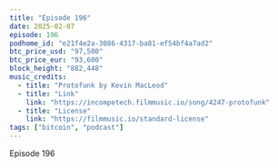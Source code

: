 ```yaml
---
title: "Episode 196"
date: 2025-02-07
episode: 196
podhome_id: "e21f4e2a-3086-4317-ba81-ef54bf4a7ad2"
btc_price_usd: "97,500"
btc_price_eur: "93,600"
block_height: "882,448"
music_credits:
  - title: "Protofunk by Kevin MacLeod"
  - title: "Link"
    link: "https://incompetech.filmmusic.io/song/4247-protofunk"
  - title: "License"
    link: "https://filmmusic.io/standard-license"
tags: ["bitcoin", "podcast"]
---
```


Episode 196